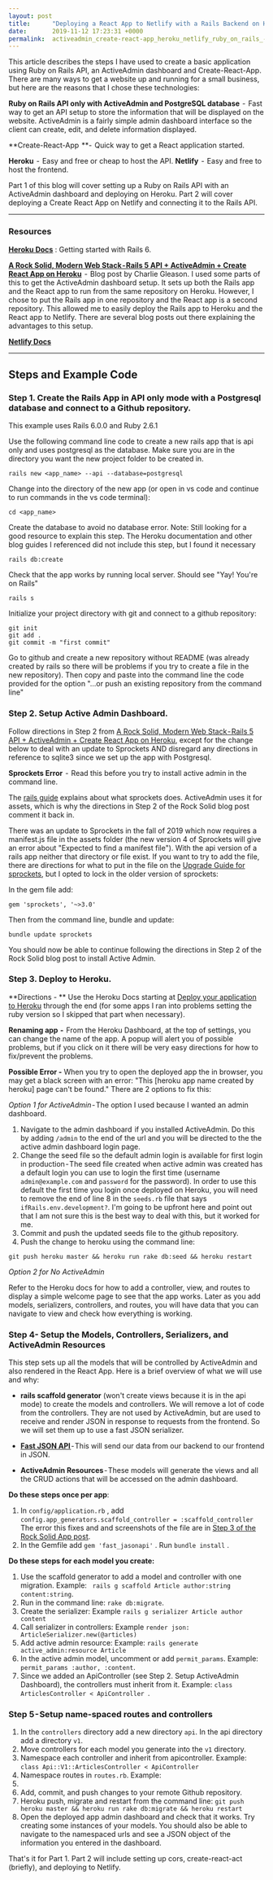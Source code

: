 ```yaml
---
layout: post
title:      "Deploying a React App to Netlify with a Rails Backend on Heroku - Part 1"
date:       2019-11-12 17:23:31 +0000
permalink:  activeadmin_create-react-app_heroku_netlify_ruby_on_rails_-_part_1
---
```



This article describes the steps I have used to create a basic application using Ruby on Rails API, an ActiveAdmin dashboard and Create-React-App. There are many ways to get a website up and running for a small business, but here are the reasons that I chose these technologies:

**Ruby on Rails API only with ActiveAdmin and PostgreSQL database**  -  Fast way to get an API setup to store the information that will be displayed on the website. ActiveAdmin is a fairly simple admin dashboard interface so the client can create, edit, and delete information displayed. 

**Create-React-App  **-  Quick way to get a React application started.

**Heroku**  -  Easy and free or cheap to host the API.
**Netlify**  -  Easy and free to host the frontend.

Part 1 of this blog will cover setting up a Ruby on Rails API with an ActiveAdmin dashboard and deploying on Heroku. 
Part 2 will cover deploying a Create React App on Netlify and connecting it to the Rails API.


---

### Resources
**[Heroku Docs](https://devcenter.heroku.com/articles/getting-started-with-rails6)** : Getting  started with Rails 6. 

**[A Rock Solid, Modern Web Stack - Rails 5 API + ActiveAdmin + Create React App on Heroku](https://blog.heroku.com/a-rock-solid-modern-web-stack)**  -  Blog post by Charlie Gleason.
I used some parts of this to get the ActiveAdmin dashboard setup. It sets up both the Rails app and the React app to run from the same repository on Heroku. However, I chose to put the Rails app in one repository and the React app is a second repository. This allowed me to easily deploy the Rails app to Heroku and the React app to Netlify. There are several blog posts out there explaining the advantages to this setup.

**[Netlify Docs ](https://docs.netlify.com/configure-builds/get-started/#basic-build-settings)**

---

## Steps and Example Code

### Step 1. Create the Rails App in API only mode with a Postgresql database and connect to a Github repository.


This example uses Rails 6.0.0 and Ruby 2.6.1 

Use the following command line code to create a new rails app that is api only and uses postgresql as the database.  Make sure you are in the directory you want the new project folder to be created in.
```
rails new <app_name> --api --database=postgresql
```

Change into the directory of the new app (or open in vs code and continue to run commands in the vs code terminal):
```
cd <app_name>
```

Create the database to avoid no database error.  Note: Still looking for a good resource to explain this step. The Heroku documentation and other blog guides I referenced did not include this step, but I found it necessary
```
rails db:create
```

Check that the app works by running local server. Should see "Yay! You're on Rails"
```
rails s
```

Initialize your project directory with git and connect to a github repository:
```
git init 
git add .
git commit -m "first commit"
```
Go to github and create a new repository without README (was already created by rails so there will be problems if you try to create a file in the new repository).  Then copy and paste into the command line the code provided for the option "...or push an existing repository from the command line"

### Step 2. Setup Active Admin Dashboard.

Follow directions in Step 2 from [A Rock Solid, Modern Web Stack - Rails 5 API + ActiveAdmin + Create React App on Heroku](https://blog.heroku.com/a-rock-solid-modern-web-stack#step-2-getting-activeadmin-working), except for the change below to deal with an update to Sprockets AND disregard any directions in reference to sqlite3 since we set up the app with Postgresql.

**Sprockets Error**  -  Read this before you try to install active admin in the command line. 

The [rails guide](https://guides.rubyonrails.org/asset_pipeline.html) explains about what sprockets does. ActiveAdmin uses it for assets, which is why the directions in Step 2 of the Rock Solid blog post comment it back in.

There was an update to Sprockets in the fall of 2019 which now requires a manifest.js file in the assets folder (the new version 4 of Sprockets will give an error about "Expected to find a manifest file"). With the api version of a rails app neither that directory or file exist. If you want to try to add the file, there are directions for what to put in the file on the [Upgrade Guide for sprockets](https://github.com/rails/sprockets/blob/master/UPGRADING.md#guide-to-upgrading-from-sprockets-3x-to-4x), but I opted to lock in the older version of sprockets:

In the gem file add:
```
gem 'sprockets', '~>3.0'
```


Then from the command line, bundle and update:
```
bundle update sprockets
```

You should now be able to continue following the directions in Step 2 of the Rock Solid blog post to install Active Admin.

### Step 3. Deploy to Heroku.

**Directions - ** Use the Heroku Docs starting at [Deploy your application to Heroku](https://devcenter.heroku.com/articles/getting-started-with-rails6#deploy-your-application-to-heroku) through the end (for some apps I ran into problems setting the ruby version so I skipped that part when necessary).

**Renaming app  -**  From the Heroku Dashboard, at the top of settings, you can change the name of the app. A popup will alert you of possible problems, but if you click on it there will be very easy directions for how to fix/prevent the problems.

**Possible Error -**  When you try to open the deployed app the in browser, you may get a black screen with an error: "This [heroku app name created by heroku] page can't be found." There are 2 options to fix this:

*Option 1 for ActiveAdmin* - The option I used because I wanted an admin dashboard.

1. Navigate to the admin dashboard  if you installed ActiveAdmin. Do this by  adding ```/admin``` to the end of the url and you will be directed to the the active admin dashboard login page. 
2. Change the seed file so the default admin login is available for first login in production - The seed file created when active admin was created has a default login you can use to login the first time (username ```admin@example.com``` and ```password``` for the password). In order to use this default the first time you login once deployed on Heroku, you will need to remove the end of line 8 in the ```seeds.rb``` file that says ``` ifRails.env.development?```.  I'm going to be upfront here and point out that I am not sure this is the best way to deal with this, but it worked for me. 
3. Commit and push the updated seeds file to the github repository.
4. Push the change to heroku using the command line:
```
git push heroku master && heroku run rake db:seed && heroku restart
```

*Option 2 for No ActiveAdmin* 

Refer to the Heroku docs for how to add a controller, view, and routes to display a simple welcome page to see that the app works. Later as you add models, serializers, controllers, and routes, you will have data that you can navigate to view and check how everything is working.

### Step 4- Setup the Models, Controllers, Serializers, and ActiveAdmin Resources
This step sets up all the models that will be controlled by ActiveAdmin and also rendered in the React App. Here is a brief overview of what we will use and why:

* **rails scaffold generator** (won't create views because it is in the api mode) to create the models and controllers. We will remove a lot of code from the controllers. They are not used by ActiveAdmin, but are used to receive and render JSON in response to requests from the frontend. So we will set them up to use a fast JSON serializer.

* **[Fast JSON API ](https://github.com/Netflix/fast_jsonapi)**- This will send our data from our backend to our frontend in JSON. 

* **ActiveAdmin Resources** - These models will generate the views and all the CRUD actions that will be accessed on the admin dashboard.

**Do these steps once per app**:
1. In ```config/application.rb``` , add ```config.app_generators.scaffold_controller = :scaffold_controller``` The error this fixes and and screenshots of the file are in [Step 3 of the Rock Solid App post](https://blog.heroku.com/a-rock-solid-modern-web-stack#step-3-adding-create-react-app-as-the-client). 
2. In the Gemfile add ```gem 'fast_jasonapi'``` . Run ```bundle install``` . 

**Do these steps for each model you create:**
1. Use the scaffold generator to add a model and controller with one migration. Example: ``` rails g scaffold Article author:string content:string```. 
2. Run in the command line: ```rake db:migrate```.
3.  Create the serializer: Example ```rails g serializer Article author content```
4.  Call serializer in controllers: Example ```render json: ArticleSerializer.new(@articles)```
5.  Add active admin resource: Example: ```rails generate active_admin:resource Article```
6.  In the active admin model, uncomment or add ```permit_params```. Example: ```permit_params :author, :content```.
7.   Since we added an ApiController (see Step 2. Setup ActiveAdmin Dashboard), the controllers must inherit from it. Example: ```class ArticlesController < ApiController ```.


### Step 5 - Setup name-spaced routes and controllers
1. In the ```controllers``` directory add a new directory ```api```. In the api directory add a directory ```v1```.
2. Move controllers for each model you generate into the ```v1``` directory.
3. Namespace each controller and inherit from apicontroller. Example: ```class Api::V1::ArticlesController < ApiController```
4. Namespace routes in ```routes.rb```. Example:
5. <script src="https://gist.github.com/Marie-Burns22/90b61bf0dc29f493d8b7717a713980c6.js"></script>
6. Add, commit, and push changes to your remote Github repository.
7. Heroku push, migrate and restart from the command line:
```git push heroku master && heroku run rake db:migrate && heroku restart```
8. Open the deployed app admin dashboard and check that it works. Try creating some instances of your models. You should also be able to navigate to the namespaced urls and see a JSON object of the information you entered in the dashboard.


That's it for Part 1.  Part 2 will include setting up cors, create-react-act (briefly), and deploying to Netlify.
